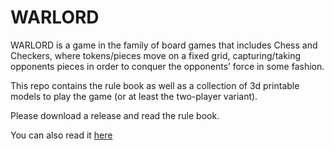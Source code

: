 # WARLORD

WARLORD is a game in the family of board games that includes Chess and Checkers, where tokens/pieces move on a fixed grid, capturing/taking opponents pieces in order to conquer the opponents’ force in some fashion.

This repo contains the rule book as well as a collection of 3d printable models to play the game (or at least the two-player variant).

Please download a release and read the rule book.

You can also read it [here](https://drive.google.com/file/d/1LLb-e3vfkTCPjbdwpS9fBsSTWQsm98JM/view?usp=drive_link)


